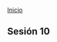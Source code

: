 <!-- No borrar o modificar -->
[Inicio](./index.md)

## Sesión 10 


<!-- Su documentación aquí -->





